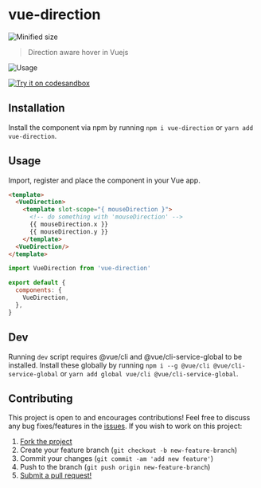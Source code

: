 # vue-direction

![Minified size](https://img.shields.io/bundlephobia/min/vue-direction.svg?style=plastic)

> Direction aware hover in Vuejs

![Usage](https://user-images.githubusercontent.com/38357771/53678998-b326c680-3c94-11e9-8e4f-f65feee8651f.gif)

[![Try it on codesandbox](https://codesandbox.io/static/img/play-codesandbox.svg)](https://codesandbox.io/s/3x46lrlk1q)

## Installation

Install the component via npm by running `npm i vue-direction` or `yarn add vue-direction`.

## Usage

Import, register and place the component in your Vue app.

```html
<template>
  <VueDirection>
    <template slot-scope="{ mouseDirection }">
      <!-- do something with 'mouseDirection' -->
      {{ mouseDirection.x }}
      {{ mouseDirection.y }}
    </template>
  <VueDirection/>
</template>
```

```js
import VueDirection from 'vue-direction'

export default {
  components: {
    VueDirection,
  },
}
```

## Dev

Running `dev` script requires @vue/cli and @vue/cli-service-global to be installed. Install these globally by running `npm i --g @vue/cli @vue/cli-service-global` or `yarn add global vue/cli @vue/cli-service-global`.

## Contributing

This project is open to and encourages contributions! Feel free to discuss any bug fixes/features in the [issues](https://github.com/shwilliam/vue-direction/issues). If you wish to work on this project:

1.  [Fork the project](https://github.com/shwilliam/vue-direction/archive/master.zip)
2.  Create your feature branch (`git checkout -b new-feature-branch`)
3.  Commit your changes (`git commit -am 'add new feature'`)
4.  Push to the branch (`git push origin new-feature-branch`)
5.  [Submit a pull request!](https://github.com/shwilliam/vue-direction/pull/new/master)
